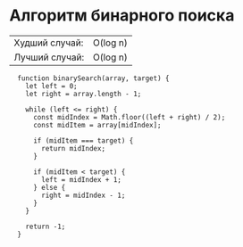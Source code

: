 # Алгоритм бинарного поиска

<table>
  <tr>
    <td>Худший случай:</td>
    <td>O(log n)</td>
  </tr>
  <tr>
    <td>Лучший случай:</td>
    <td>O(log n)</td>
  </tr>
</table>

```
  function binarySearch(array, target) {
    let left = 0;
    let right = array.length - 1;

    while (left <= right) {
      const midIndex = Math.floor((left + right) / 2);
      const midItem = array[midIndex];

      if (midItem === target) {
        return midIndex;
      }

      if (midItem < target) {
        left = midIndex + 1;
      } else {
        right = midIndex - 1;
      }
    }

    return -1;
  }
```
